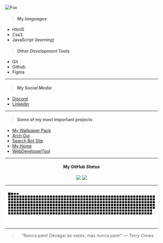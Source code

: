 ![Fox](https://images.unsplash.com/photo-1571775300229-7e84bff45eae?ixlib=rb-1.2.1&ixid=MnwxMjA3fDB8MHxwaG90by1wYWdlfHx8fGVufDB8fHx8&auto=format&fit=crop&w=870&q=80)

> #### My *languages*
 - Html5
 - Css3
 - JavaScript (*learning*)

> #### Other *Development* Tools
 - Git
 - Github
 - Figma
___ 

> #### My *Social Media*
 - [Discord](https://discord.com/channels/@me/690249250067841031)
 - [Linkedin](https://www.linkedin.com/in/kaik-selhorst/)

___

> #### Some of my most important projects
 - [My Wallpaper Pack](https://github.com/KaikSelhorst/Wallpaper)
 - [Arch Gui](https://github.com/KaikSelhorst/Arch-Gui)
 - [Search Bot Site](https://github.com/KaikSelhorst/WebSite-for-SearchBot)
 - [My Home](https://portfolio2k.vercel.app/)
 - [WebDeveloperTool](https://github.com/KaikSelhorst/WebDeveloperTools)

___

<div align="center">
  
  #### My GitHub *Status*
  
  <img height="180em" src="https://github-readme-stats.vercel.app/api?username=KaikSelhorst&count_private=true&show_icons=true&theme=nord&hide_border=none&locale=pt-br&hide_rank=none&hide_title=none"/>
  <img height="180em" src="https://github-readme-stats.vercel.app/api/top-langs/?username=KaikSelhorst&layout=compact&theme=nord&hide_border=none&card_width=250px"/></div>

___

<div align="center">

  ![Snake animation](https://github.com/KaikSelhorst/KaikSelhorst/blob/output/github-contribution-grid-snake.svg)

</div>

___
<div align="center">
  
  > “Nunca pare! Devagar às vezes, mas nunca pare!” — *Terry Crews*
  
</div>

